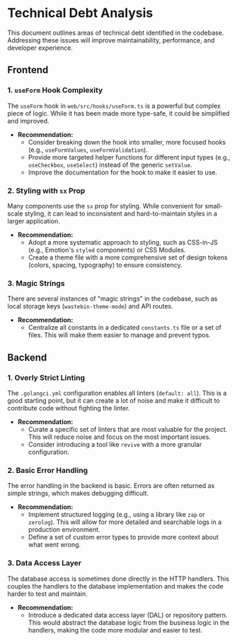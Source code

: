 # Technical Debt Analysis

This document outlines areas of technical debt identified in the codebase. Addressing these issues will improve maintainability, performance, and developer experience.

## Frontend

### 1. `useForm` Hook Complexity
The `useForm` hook in `web/src/hooks/useForm.ts` is a powerful but complex piece of logic. While it has been made more type-safe, it could be simplified and improved.

*   **Recommendation:**
    *   Consider breaking down the hook into smaller, more focused hooks (e.g., `useFormValues`, `useFormValidation`).
    *   Provide more targeted helper functions for different input types (e.g., `useCheckbox`, `useSelect`) instead of the generic `setValue`.
    *   Improve the documentation for the hook to make it easier to use.

### 2. Styling with `sx` Prop
Many components use the `sx` prop for styling. While convenient for small-scale styling, it can lead to inconsistent and hard-to-maintain styles in a larger application.

*   **Recommendation:**
    *   Adopt a more systematic approach to styling, such as CSS-in-JS (e.g., Emotion's `styled` components) or CSS Modules.
    *   Create a theme file with a more comprehensive set of design tokens (colors, spacing, typography) to ensure consistency.

### 3. Magic Strings
There are several instances of "magic strings" in the codebase, such as local storage keys (`wastebin-theme-mode`) and API routes.

*   **Recommendation:**
    *   Centralize all constants in a dedicated `constants.ts` file or a set of files. This will make them easier to manage and prevent typos.

## Backend

### 1. Overly Strict Linting
The `.golangci.yml` configuration enables all linters (`default: all`). This is a good starting point, but it can create a lot of noise and make it difficult to contribute code without fighting the linter.

*   **Recommendation:**
    *   Curate a specific set of linters that are most valuable for the project. This will reduce noise and focus on the most important issues.
    *   Consider introducing a tool like `revive` with a more granular configuration.

### 2. Basic Error Handling
The error handling in the backend is basic. Errors are often returned as simple strings, which makes debugging difficult.

*   **Recommendation:**
    *   Implement structured logging (e.g., using a library like `zap` or `zerolog`). This will allow for more detailed and searchable logs in a production environment.
    *   Define a set of custom error types to provide more context about what went wrong.

### 3. Data Access Layer
The database access is sometimes done directly in the HTTP handlers. This couples the handlers to the database implementation and makes the code harder to test and maintain.

*   **Recommendation:**
    *   Introduce a dedicated data access layer (DAL) or repository pattern. This would abstract the database logic from the business logic in the handlers, making the code more modular and easier to test.

